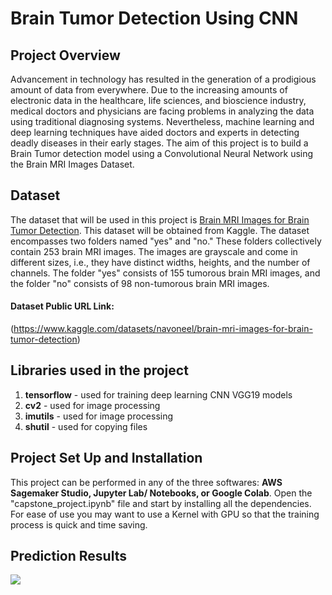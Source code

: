 # Brain Tumor Detection Using CNN

## Project Overview
Advancement in technology has resulted in the generation of a prodigious amount of data from everywhere. Due to the increasing amounts of electronic data in the healthcare, life sciences, and bioscience industry, medical doctors and physicians are facing problems in analyzing the data using traditional diagnosing systems. Nevertheless, machine learning and deep learning techniques have aided doctors and experts in detecting deadly diseases in their early stages.
The aim of this project is to build a Brain Tumor detection model using a Convolutional Neural Network using the Brain MRI Images Dataset.

## Dataset 
The dataset that will be used in this project is [Brain MRI Images for Brain Tumor Detection](https://www.kaggle.com/datasets/navoneel/brain-mri-images-for-brain-tumor-detection). This dataset will be obtained from Kaggle. The dataset encompasses two folders named "yes" and "no." These folders collectively contain 253 brain MRI images. The images are grayscale and come in different sizes, i.e., they have distinct widths, heights, and the number of channels. The folder "yes" consists of 155 tumorous brain MRI images, and the folder "no" consists of 98 non-tumorous brain MRI images.

#### Dataset Public URL Link: 
(https://www.kaggle.com/datasets/navoneel/brain-mri-images-for-brain-tumor-detection)

## Libraries used in the project
1. **tensorflow** - used for training deep learning CNN VGG19 models
2. **cv2** - used for image processing
3. **imutils** - used for image processing
4. **shutil** - used for copying files

## Project Set Up and Installation
This project can be performed in any of the three softwares: **AWS Sagemaker Studio, Jupyter Lab/ Notebooks, or Google Colab**. Open the "capstone_project.ipynb" file and start by installing all the dependencies. For ease of use you may want to use a Kernel with GPU so that the training process is quick and time saving. 

## Prediction Results
<img src="https://raw.githubusercontent.com/kanchitank/AWS-MLE-Nanodegree-Capstone/main/outputs/predictions.jpeg">
